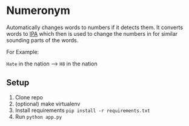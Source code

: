 # Numeronym

Automatically changes words to numbers if it detects them.
It converts words to [IPA](https://en.wikipedia.org/wiki/International_Phonetic_Alphabet) which then is used to change the numbers in for similar sounding parts of the words. 

For Example:

`Hate` in the nation --> `H8` in the nation

## Setup

1. Clone repo
2. (optional) make virtualenv
3. Install requirements `pip install -r requirements.txt`
4. Run `python app.py`
